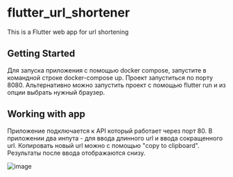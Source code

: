 # flutter_url_shortener

This is a Flutter web app for url shortening

## Getting Started

Для запуска приложения с помощью docker compose, запустите в командной строке docker-compose up. Проект запуститься по порту 8080. 
Альтернативно можно запустить проект с помощью flutter run и из опции выбрать нужный браузер.

## Working with app

Приложение подключается к API который работает через порт 80. 
В приложении два инпута - для ввода длинного url и ввода сокращенного url. 
Копировать новый url можно с помощью "copy to clipboard". Результаты после ввода отображаются снизу.


![image](https://github.com/MADIBARCA/shortyurl_flutter/assets/45726484/0f10c629-bdc5-4196-a376-dc7a2960bca2)



